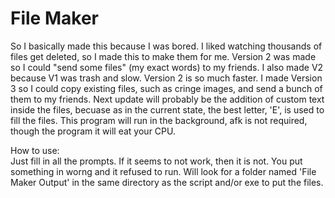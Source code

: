 # File Maker
So I basically made this because I was bored. I liked watching thousands of files get deleted, so I made this to make them for me. Version 2 was made so I could "send some files" (my exact words) to my friends. I also made V2 because V1 was trash and slow. Version 2 is so much faster. I made Version 3 so I could copy existing files, such as cringe images, and send a bunch of them to my friends. Next update will probably be the addition of custom text inside the files, becuase as in the current state, the best letter, 'E', is used to fill the files.
This program will run in the background, afk is not required, though the program it will eat your CPU.

How to use:  
Just fill in all the prompts. If it seems to not work, then it is not. You put something in worng and it refused to run.
Will look for a folder named 'File Maker Output' in the same directory as the script and/or exe to put the files.